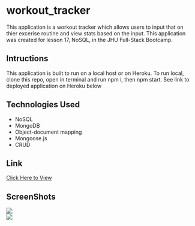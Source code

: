 # workout_tracker
This application is a workout tracker which allows users to input that on thier excerise routine and view stats based on the input. This application was created for lesson 17, NoSQL, in the JHU Full-Stack Bootcamp. 

## Intructions
This application is built to run on a local host or on Heroku. To run local, clone this repo, open in terminal and run npm i, then npm start. See link to deployed application on Heroku below 

## Technologies Used
* NoSQL
* MongoDB
* Object-document mapping
* Mongoose.js
* CRUD

## Link
<a href ="https://warm-journey-87932.herokuapp.com/" target="_blank">Click Here to View</a>

## ScreenShots

<img src="/public/images/screenshot1.png"> 
<br>
<img src="/public/images/screenshot2.png"> 
